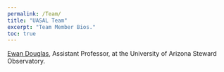 ```yaml
---
permalink: /Team/
title: "UASAL Team"
excerpt: "Team Member Bios."
toc: true
---
```



[Ewan Douglas](https://www.as.arizona.edu/people/faculty/ewan-douglas), Assistant Professor, at the University of Arizona Steward Observatory. 
